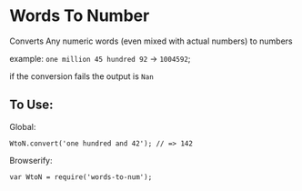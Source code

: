 # Words To Number

Converts Any numeric words (even mixed with actual numbers) to numbers

example: `one million 45 hundred 92` -> `1004592`;

if the conversion fails the output is `Nan`

## To Use:

Global:

```
WtoN.convert('one hundred and 42'); // => 142
```

Browserify:

```
var WtoN = require('words-to-num');
```
